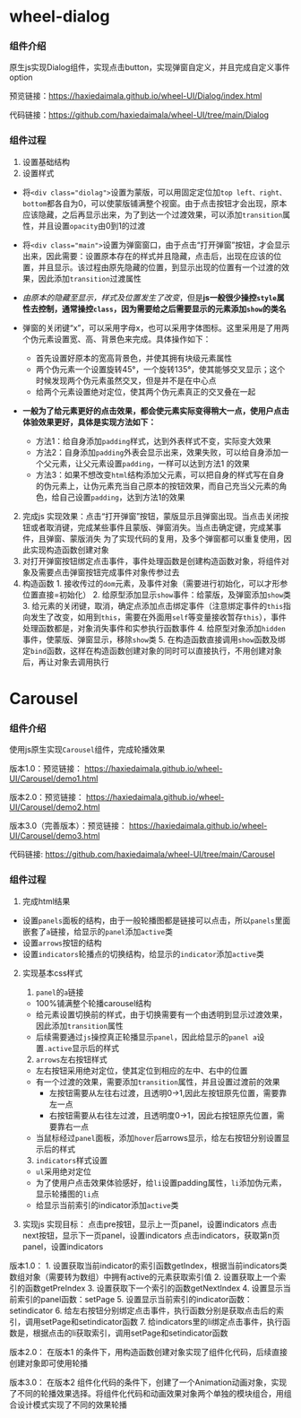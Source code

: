 # wheel-dialog
### 组件介绍
原生js实现Dialog组件，实现点击button，实现弹窗自定义，并且完成自定义事件option

预览链接：https://haxiedaimala.github.io/wheel-UI/Dialog/index.html

代码链接：https://github.com/haxiedaimala/wheel-UI/tree/main/Dialog

### 组件过程
1. 设置基础结构
2. 设置样式
  - 将`<div class="diolag">`设置为蒙版，可以用固定定位加`top left、right、bottom`都各自为0，可以使蒙版铺满整个视窗。由于点击按钮才会出现，原本应该隐藏，之后再显示出来，为了到达一个过渡效果，可以添加`transition`属性，并且设置`opacity`由0到1的过渡
  - 将`<div class="main">`设置为弹窗窗口，由于点击“打开弹窗”按钮，才会显示出来，因此需要：设置原本存在的样式并且隐藏，点击后，出现在应该的位置，并且显示。该过程由原先隐藏的位置，到显示出现的位置有一个过渡的效果，因此添加`transition`过渡属性
  - *由原本的隐藏至显示，样式及位置发生了改变*，但是**js一般很少操控`style`属性去控制，通常操控`class`，因为需要给之后需要显示的元素添加`show`的类名**
  - 弹窗的关闭键“x”，可以采用字母x，也可以采用字体图标。这里采用是了用两个伪元素设置宽、高、背景色来完成。具体操作如下：
    - 首先设置好原本的宽高背景色，并使其拥有块级元素属性
    - 两个伪元素一个设置旋转45°，一个旋转135°，使其能够交叉显示；这个时候发现两个伪元素虽然交叉，但是并不是在中心点
    - 给两个元素设置绝对定位，使其两个伪元素真正的交叉叠在一起

  - **一般为了给元素更好的点击效果，都会使元素实际变得稍大一点，使用户点击体验效果更好，具体是实现方法如下：**
    - 方法1：给自身添加`padding`样式，达到外表样式不变，实际变大效果
    - 方法2：自身添加`padding`外表会显示出来，效果失败，可以给自身添加一个父元素，让父元素设置`padding`，一样可以达到方法1 的效果
    - 方法3：如果不想改变`html`结构添加父元素，可以把自身的样式写在自身的伪元素上，让伪元素充当自己原本的按钮效果，而自己充当父元素的角色，给自己设置`padding`，达到方法1的效果
  
2. 完成js
实现效果：点击“打开弹窗”按钮，蒙版显示且弹窗出现。当点击关闭按钮或者取消键，完成某些事件且蒙版、弹窗消失。当点击确定键，完成某事件，且弹窗、蒙版消失
为了实现代码的复用，及多个弹窗都可以重复使用，因此实现构造函数创建对象
  1. 对打开弹窗按钮绑定点击事件，事件处理函数是创建构造函数对象，将组件对象及需要点击弹窗按钮完成事件对象传参过去
  2. 构造函数
    1. 接收传过的`dom`元素，及事件对象（需要进行初始化，可以才形参位置直接=初始化）
    2. 给原型添加显示`show`事件：给蒙版，及弹窗添加`show`类
    3. 给元素的关闭键，取消，确定点添加点击绑定事件（注意绑定事件的`this`指向发生了改变，如用到`this`，需要在外面用`self`等变量接收暂存`this`），事件处理函数都是，对象消失事件和实参执行函数事件
    4. 给原型对象添加`hidden`事件，使蒙版、弹窗显示，移除`show`类
    5. 在构造函数直接调用`show`函数及绑定`bind`函数，这样在构造函数创建对象的同时可以直接执行，不用创建对象后，再让对象去调用执行


# Carousel
### 组件介绍
使用js原生实现`Carousel`组件，完成轮播效果

版本1.0：预览链接：
https://haxiedaimala.github.io/wheel-UI/Carousel/demo1.html

版本2.0：预览链接：
https://haxiedaimala.github.io/wheel-UI/Carousel/demo2.html

版本3.0（完善版本）：预览链接：
https://haxiedaimala.github.io/wheel-UI/Carousel/demo3.html

代码链接:
https://github.com/haxiedaimala/wheel-UI/tree/main/Carousel

### 组件过程
1. 完成html结果
  - 设置`panels`面板的结构，由于一般轮播图都是链接可以点击，所以`panels`里面嵌套了`a`链接，给显示的`panel`添加`active`类
  - 设置`arrows`按钮的结构
  - 设置`indicators`轮播点的切换结构，给显示的`indicator`添加`active`类
  
2. 实现基本css样式
    1. `panel`的`a`链接
      - 100%铺满整个轮播carousel结构
      - 给元素设置切换前的样式，由于切换需要有一个由透明到显示过渡效果，因此添加`transition`属性
      - 后续需要通过`js`操控真正轮播显示`panel`，因此给显示的`panel a`设置`.active`显示后的样式
      
    2. `arrows`左右按钮样式
      - 左右按钮采用绝对定位，使其定位到相应的左中、右中的位置
      - 有一个过渡的效果，需要添加`transition`属性，并且设置过渡前的效果
        - 左按钮需要从左往右过渡，且透明0->1,因此左按钮原先位置，需要靠左一点
        - 右按钮需要从右往左过渡，且透明度0->1，因此右按钮原先位置，需要靠右一点
      - 当鼠标经过`panel`面板，添加`hover`后arrows显示，给左右按钮分别设置显示后的样式
      
     3. `indicators`样式设置
      - `ul`采用绝对定位
      - 为了使用户点击效果体验感好，给`li`设置padding属性，`li`添加伪元素，显示轮播图的`li`点
      - 给显示当前索引的indicator添加`active`类

3. 实现js
实现目标：
点击pre按钮，显示上一页panel，设置indicators
点击next按钮，显示下一页panel，设置indicators
点击indicators，获取第n页panel，设置indicators

版本1.0：
    1. 设置获取当前indicator的索引函数getIndex，根据当前indicators类数组对象（需要转为数组）中拥有active的元素获取索引值
    2. 设置获取上一个索引的函数getPreIndex
    3. 设置获取下一个索引的函数getNextIndex
    4. 设置显示当前索引的panel函数：setPage
    5. 设置显示当前索引的indicator函数：setindicator
    6. 给左右按钮分别绑定点击事件，执行函数分别是获取点击后的索引，调用setPage和setindicator函数
    7. 给indicators里的li绑定点击事件，执行函数是，根据点击的li获取索引，调用setPage和setindicator函数


版本2.0：
  在版本1 的条件下，用构造函数创建对象实现了组件化代码，后续直接创建对象即可使用轮播
  
版本3.0：
  在版本2 组件化代码的条件下，创建了一个Animation动画对象，实现了不同的轮播效果选择。将组件化代码和动画效果对象两个单独的模块组合，用组合设计模式实现了不同的效果轮播

